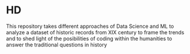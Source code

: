 # HD
This repository takes different approaches of Data Science and ML to analyze a dataset of historic records from XIX century to frame the trends and to shed light of the posibilities of coding within the humanities to answer the traditional questions in history
